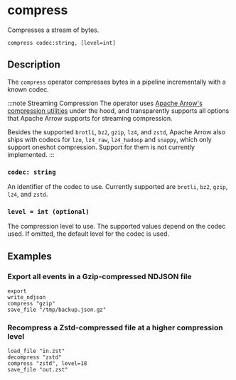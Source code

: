# compress

Compresses a stream of bytes.

```tql
compress codec:string, [level=int]
```

## Description

The `compress` operator compresses bytes in a pipeline incrementally with a
known codec.

:::note Streaming Compression
The operator uses [Apache Arrow's compression
utilities][apache-arrow-compression] under the hood, and transparently supports
all options that Apache Arrow supports for streaming compression.

Besides the supported `brotli`, `bz2`, `gzip`, `lz4`, and `zstd`, Apache Arrow
also ships with codecs for `lzo`, `lz4_raw`, `lz4_hadoop` and `snappy`, which
only support oneshot compression. Support for them is not currently implemented.
:::

[apache-arrow-compression]: https://arrow.apache.org/docs/cpp/api/utilities.html#compression

### `codec: string`

An identifier of the codec to use. Currently supported are `brotli`, `bz2`,
`gzip`, `lz4`, and `zstd`.

### `level = int (optional)`

The compression level to use. The supported values depend on the codec used. If
omitted, the default level for the codec is used.

## Examples

### Export all events in a Gzip-compressed NDJSON file

```tql
export
write_ndjson
compress "gzip"
save_file "/tmp/backup.json.gz"
```

###  Recompress a Zstd-compressed file at a higher compression level

```tql
load_file "in.zst"
decompress "zstd"
compress "zstd", level=18
save_file "out.zst"
```
